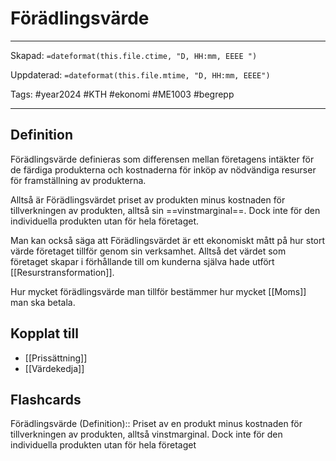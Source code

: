 # Förädlingsvärde

---
Skapad: `=dateformat(this.file.ctime, "D, HH:mm, EEEE ")`

Uppdaterad: `=dateformat(this.file.mtime, "D, HH:mm, EEEE")`

Tags: #year2024 #KTH #ekonomi #ME1003 #begrepp

---

## Definition

Förädlingsvärde definieras som differensen mellan företagens intäkter för de färdiga produkterna och kostnaderna för inköp av nödvändiga resurser för framställning av produkterna.

Alltså är Förädlingsvärdet priset av produkten minus kostnaden för tillverkningen av produkten, alltså sin ==vinstmarginal==. Dock inte för den individuella produkten utan för hela företaget.

Man kan också säga att Förädlingsvärdet är ett ekonomiskt mått på hur stort värde företaget tillför genom sin verksamhet. Alltså det värdet som företaget skapar i förhållande till om kunderna själva hade utfört [[Resurstransformation]].

Hur mycket förädlingsvärde man tillför bestämmer hur mycket [[Moms]] man ska betala.

## Kopplat till

- [[Prissättning]]
- [[Värdekedja]]

## Flashcards

Förädlingsvärde (Definition):: Priset av en produkt minus kostnaden för tillverkningen av produkten, alltså vinstmarginal. Dock inte för den individuella produkten utan för hela företaget
<!--SR:!2024-02-20,4,228!2024-02-19,9,250-->
